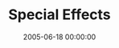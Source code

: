 ---
layout: series
series: "Special Effects"
permalink: "/special-effects/"
title: "Special Effects"
date: 2005-06-18 00:00:00
endDate: 2005-07-31 00:00:00
description: "Special effects are everywhere. Sometimes they're these huge, obvious productions used to bring to life the destruction of the world or to convince us that Billy Bob Thornton is sexy. But other times they're more subtle, in the background and hardly noticeable. However they're used, they have one goal&#58; to move us through a story. The Bible can be like this for us. Sometimes we encounter a passage and it's so obvious it challenges us immediately and we're never the same. Other times, it's a slower burn that's harder to put our finger on. Join us this summer as we look at the special effects that different encounters with the Bible have had on someone's story."
src: "http://s3.amazonaws.com/crossroads-media/images/legacy/content/bigscreen.specialfx.jpg"
---